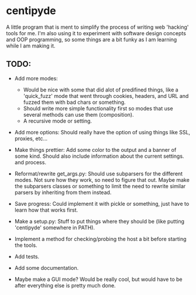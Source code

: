 # centipyde
A little program that is ment to simplify the process of writing web 'hacking' tools for me.
I'm also using it to experiment with software design concepts and OOP programming, so some things are a bit funky as I am learning while I am making it.

## TODO:
* Add more modes:
    * Would be nice with some that did alot of predifined things, like a 
        'quick_fuzz' mode that went through cookies, headers, and URL
        and fuzzed them with bad chars or something.
    * Should write more simple functionality first so modes that use several
        methods can use them (composition).
    * A recursive mode or setting.

* Add more options:
    Should really have the option of using things like SSL, proxies, etc...

* Make things prettier:
    Add some color to the output and a banner of some kind. Should also include 
    information about the current settings. and process.

* Reformat/rewrite get_args.py:
    Should use subparsers for the different modes. Not sure how they work,
    so need to figure that out.
    Maybe make the subparsers classes or something to limit the need to
    rewrite similar parsers by inheriting from them instead.

* Save progress:
    Could implement it with pickle or something, just have to learn how
    that works first.

* Make a setup.py:
    Stuff to put things where they should be (like putting 'centipyde' somewhere in PATH).

* Implement a method for checking/probing the host a bit before starting the tools.

* Add tests.

* Add some documentation.
    
* Maybe make a GUI mode?
    Would be really cool, but would have to be after everything else is pretty much done.
